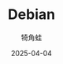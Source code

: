 ---
index: false
icon: mdi:debian
author: 犄角蛙
title: Debian
date: 2025-04-04
category:
  - 操作系统
  - Linux
tag:
  - Debian
  - Linux
footer: true
---